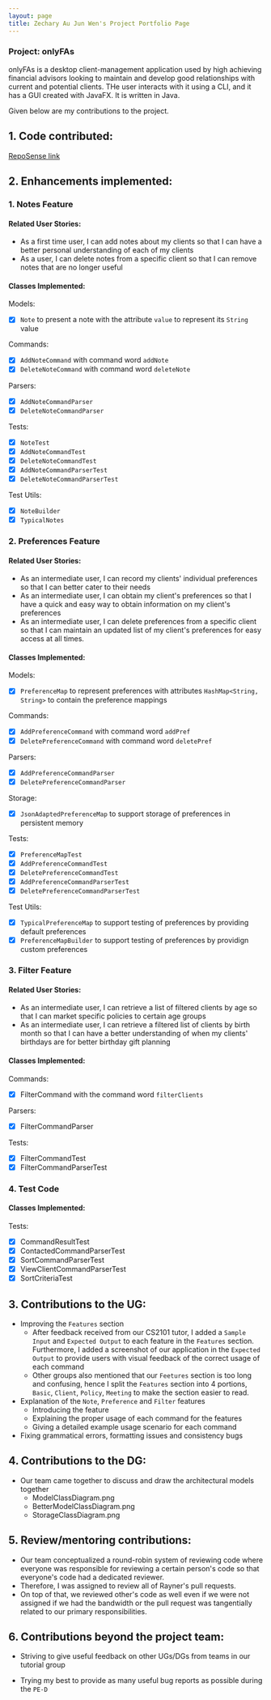 ```yaml
---
layout: page
title: Zechary Au Jun Wen's Project Portfolio Page
---
```


### Project: onlyFAs

onlyFAs is a desktop client-management application used by high achieving financial advisors looking to maintain and develop good relationships with current and potential clients. THe user interacts with it using a CLI, and it has a GUI created with JavaFX. It is written in Java.

Given below are my contributions to the project.

## 1. Code contributed:

[RepoSense link](https://nus-cs2103-ay2122s2.github.io/tp-dashboard/?search=zechajw&breakdown=true)

## 2. Enhancements implemented:

### 1. Notes Feature
#### Related User Stories:
- As a first time user, I can add notes about my clients so that I can have a better personal understanding of each of my clients
- As a user, I can delete notes from a specific client so that I can remove notes that are no longer useful

#### Classes Implemented:
Models:
- [x] `Note` to present a note with the attribute `value` to represent its `String` value

Commands:
- [x] `AddNoteCommand` with command word `addNote`
- [x] `DeleteNoteCommand` with command word `deleteNote`

Parsers:
- [x] `AddNoteCommandParser`
- [x] `DeleteNoteCommandParser`

Tests:
- [x] `NoteTest`
- [x] `AddNoteCommandTest`
- [x] `DeleteNoteCommandTest`
- [x] `AddNoteCommandParserTest`
- [x] `DeleteNoteCommandParserTest`

Test Utils:
- [x] `NoteBuilder`
- [x] `TypicalNotes`

### 2. Preferences Feature

#### Related User Stories:
- As an intermediate user, I can record my clients' individual preferences so that I can better cater to their needs
- As an intermediate user, I can obtain my client's preferences so that I have a quick and easy way to obtain information on my client's preferences
- As an intermediate user, I can delete preferences from a specific client so that I can maintain an updated list of my client's preferences for easy access at all times.

#### Classes Implemented:

Models:
- [x] `PreferenceMap` to represent preferences with attributes `HashMap<String, String>` to contain the preference mappings

Commands:
- [x] `AddPreferenceCommand` with command word `addPref`
- [x] `DeletePreferenceCommand` with command word `deletePref`

Parsers:
- [x] `AddPreferenceCommandParser`
- [x] `DeletePreferenceCommandParser`

Storage:
- [x] `JsonAdaptedPreferenceMap` to support storage of preferences in persistent memory

Tests:
- [x] `PreferenceMapTest`
- [x] `AddPreferenceCommandTest`
- [x] `DeletePreferenceCommandTest`
- [x] `AddPreferenceCommandParserTest`
- [x] `DeletePreferenceCommandParserTest`

Test Utils:
- [x] `TypicalPreferenceMap` to support testing of preferences by providing default preferences
- [x] `PreferenceMapBuilder` to support testing of preferences by providign custom preferences

### 3. Filter Feature

#### Related User Stories:
- As an intermediate user, I can retrieve a list of filtered clients by age so that I can market specific policies to certain age groups
- As an intermediate user, I can retrieve a filtered list of clients by birth month so that I can have a better understanding of when my
  clients' birthdays are for better birthday gift planning

#### Classes Implemented:
Commands:
- [x] FilterCommand with the command word `filterClients`

Parsers:
- [x] FilterCommandParser

Tests:
- [x] FilterCommandTest
- [x] FilterCommandParserTest

### 4. Test Code

#### Classes Implemented:

Tests:
- [x] CommandResultTest
- [x] ContactedCommandParserTest
- [x] SortCommandParserTest
- [x] ViewClientCommandParserTest
- [x] SortCriteriaTest

## 3. Contributions to the UG:
- Improving the `Features` section
  - After feedback received from our CS2101 tutor, I added a `Sample Input` and `Expected Output` to each feature in the
    `Features` section. Furthermore, I added a screenshot of our application in the `Expected Output` to provide users with visual
    feedback of the correct usage of each command
  - Other groups also mentioned that our `Feetures` section is too long and confusing, hence I split the `Features` section into
    4 portions, `Basic`, `Client`, `Policy`, `Meeting` to make the section easier to read.
- Explanation of the `Note`, `Preference` and `Filter` features
  - Introducing the feature
  - Explaining the proper usage of each command for the features
  - Giving a detailed example usage scenario for each command
- Fixing grammatical errors, formatting issues and consistency bugs

## 4. Contributions to the DG:
- Our team came together to discuss and draw the architectural models together
   - ModelClassDiagram.png
   - BetterModelClassDiagram.png
   - StorageClassDiagram.png

## 5. Review/mentoring contributions:
- Our team conceptualized a round-robin system of reviewing code where everyone was responsible for reviewing a certain person's code so that everyone's code had a dedicated reviewer.
- Therefore, I was assigned to review all of Rayner's pull requests.
- On top of that, we reviewed other's code as well even if we were not assigned if we had the bandwidth or the pull request was tangentially related to our primary responsibilities.

## 6. Contributions beyond the project team:
- Striving to give useful feedback on other UGs/DGs from teams in our tutorial group

- Trying my best to provide as many useful bug reports as possible during the `PE-D`